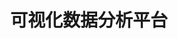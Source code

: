 ---
home: true
title: 可视化数据分析平台
heroImage: /images/hero.png
colorMode: light
heroText: 可视化数据分析平台
tagline: 🗂️ 一个支持多种数据挖掘算法的可视化数据分析平台，使用 Django 和 Vue.js。
actions:
  - text: 快速上手💡
    link: http://39.101.79.205:7777/
    type: primary
  - text: 项目简介🌱
    link: /guide/
    type: secondary
features:
  - title: 使用简单
    details: VDAP 从一开始就设计为易于安装，并且可以在所有平台上使用。
  - title: 黑暗模式
    details: 自由切换明暗模式
  - title: Vue 驱动
    details: 享受 Vue 的开发体验，加快了访问速度，提升了用户体验。
  - title: Django-ninja驱动
    details: 由Pydantic和异步支持，性能非常高，与 Django 核心和 ORM 有很好的集成。
  - title: 数据可视化
    details: 帮助用户快速分析数据并洞察业务趋势，从而实现业务的改进与优化。
  - title: 数据分析
    details: KNN分类、决策树、K-means聚类、PCA数据降维、线性回归等数据挖掘技术。
  - title: 保护隐私
    details: 我们不保留用户的文件。你上传的文件将在30分钟内自动从服务器中删除。
  - title: 跨平台的云端服务
    details: 所有的文件转换和操作都在云端服务器进行，无需安装任何软件。无论你在Mac, Windows, iOS还是Linux系统，你只需要连接到互联网，通过浏览器即可轻松进行可视化数据分析。
    

footer: Codewing Copyright © 2023 . All rights reserved.
---